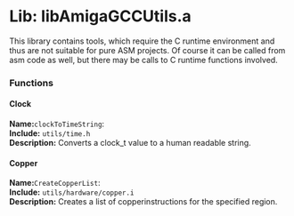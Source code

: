 # Lib: libAmigaGCCUtils.a

This library contains tools, which require the C runtime environment and thus are not suitable for pure ASM projects. Of course it can be called from asm code as well, but there may be calls to C runtime functions involved.

### Functions

#### Clock

**Name:**`clockToTimeString`:<br>
**Include:** `utils/time.h`<br>
**Description:** Converts a clock_t value to a human readable string.

#### Copper

**Name:**`CreateCopperList`:<br>
**Include:** `utils/hardware/copper.i`<br>
**Description:** Creates a list of copperinstructions for the specified region.<br>

